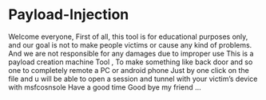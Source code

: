 # Payload-Injection
Welcome everyone,
First of all, this tool is for educational purposes only, and our goal is not to make people victims or cause any kind of problems. 
And we are not responsible for any damages due to improper use  This is a payload creation machine Tool , To make something like back door and so one
to completely remote a PC or android phone Just by one click on the file
and u will be able to open a session and tunnel with your victim’s device with msfcosnsole
Have a good time 
Good bye my friend … 

